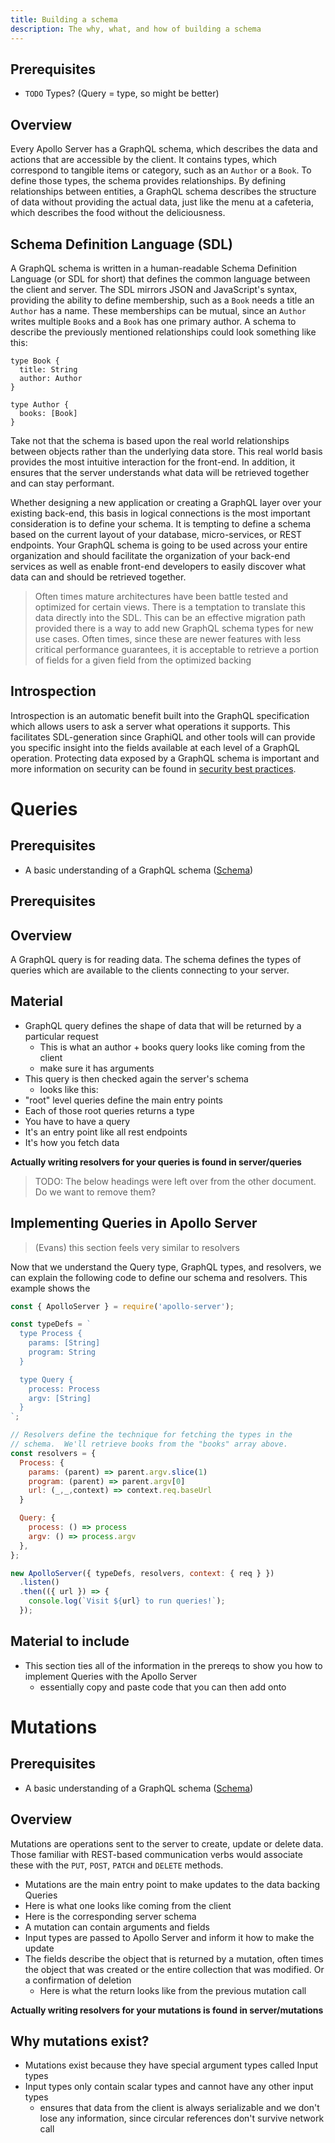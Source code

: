 ```yaml
---
title: Building a schema
description: The why, what, and how of building a schema
---
```


## Prerequisites

* `TODO` Types? (Query = type, so might be better)

## Overview

Every Apollo Server has a GraphQL schema, which describes the data and actions that are accessible by the client. It contains types, which correspond to tangible items or category, such as an `Author` or a `Book`. To define those types, the schema  provides relationships. By defining relationships between entities, a GraphQL schema describes the structure of data without providing the actual data, just like the menu at a cafeteria, which describes the food without the deliciousness.

## Schema Definition Language (SDL)

A GraphQL schema is written in a human-readable Schema Definition Language (or SDL for short) that defines the common language between the client and server. The SDL mirrors JSON and JavaScript's syntax, providing the ability to define membership, such as a `Book` needs a title an `Author` has a name. These memberships can be mutual, since an `Author` writes multiple `Book`s and a `Book` has one primary author. A schema to describe the previously mentioned relationships could look something like this:

```
type Book {
  title: String
  author: Author
}

type Author {
  books: [Book]
}
```

Take not that the schema is based upon the real world relationships between objects rather than the underlying data store. This real world basis provides the most intuitive interaction for the front-end. In addition, it ensures that the server understands what data will be retrieved together and can stay performant.

Whether designing a new application or creating a GraphQL layer over your existing back-end, this basis in logical connections is the most important consideration is to define your schema. It is tempting to define a schema based on the current layout of your database, micro-services, or REST endpoints. Your GraphQL schema is going to be used across your entire organization and should facilitate the organization of your back-end services as well as enable front-end developers to easily discover what data can and should be retrieved together.

> Often times mature architectures have been battle tested and optimized for certain views. There is a temptation to translate this data directly into the SDL. This can be an effective migration path provided there is a way to add new GraphQL schema types for new use cases. Often times, since these are newer features with less critical performance guarantees, it is acceptable to retrieve a portion of fields for  a given field from the optimized backing

## Introspection

Introspection is an automatic benefit built into the GraphQL specification which allows users to ask a server what operations it supports.  This facilitates SDL-generation since GraphiQL and other tools will can provide you specific insight into the fields available at each level of a GraphQL operation.  Protecting data exposed by a GraphQL schema is important and more information on security can be found in [security best practices]().

# Queries

## Prerequisites

* A basic understanding of a GraphQL schema ([Schema]())
## Prerequisites

## Overview

A GraphQL query is for reading data.  The schema defines the types of queries which are available to the clients connecting to your server.

## Material

* GraphQL query defines the shape of data that will be returned by a particular request
  * This is what an author + books query looks like coming from the client
  * make sure it has arguments
* This query is then checked again the server's schema
  * looks like this:
* "root" level queries define the main entry points
* Each of those root queries returns a type
* You have to have a query
* It's an entry point like all rest endpoints
* It's how you fetch data

**Actually writing resolvers for your queries is found in server/queries**

> TODO: The below headings were left over from the other document.  Do we want to remove them?

## Implementing Queries in Apollo Server

> (Evans) this section feels very similar to resolvers

Now that we understand the Query type, GraphQL types, and resolvers, we can explain the following code to define our schema and resolvers. This example shows the

```js
const { ApolloServer } = require('apollo-server');

const typeDefs = `
  type Process {
    params: [String]
    program: String
  }

  type Query {
    process: Process
    argv: [String]
  }
`;

// Resolvers define the technique for fetching the types in the
// schema.  We'll retrieve books from the "books" array above.
const resolvers = {
  Process: {
    params: (parent) => parent.argv.slice(1)
    program: (parent) => parent.argv[0]
    url: (_,_,context) => context.req.baseUrl
  }

  Query: {
    process: () => process
    argv: () => process.argv
  },
};

new ApolloServer({ typeDefs, resolvers, context: { req } })
  .listen()
  .then(({ url }) => {
    console.log(`Visit ${url} to run queries!`);
  });
```

## Material to include

* This section ties all of the information in the prereqs to show you how to implement Queries with the Apollo Server
  * essentially copy and paste code that you can then add onto

# Mutations

## Prerequisites

* A basic understanding of a GraphQL schema ([Schema]())

## Overview

Mutations are operations sent to the server to create, update or delete data.  Those familiar with REST-based communication verbs would associate these with the `PUT`, `POST`, `PATCH` and `DELETE` methods.

* Mutations are the main entry point to make updates to the data backing Queries
* Here is what one looks like coming from the client
* Here is the corresponding server schema
* A mutation can contain arguments and fields
* Input types are passed to Apollo Server and inform it how to make the update
* The fields describe the object that is returned by a mutation, often times the object that was created or the entire collection that was modified. Or a confirmation of deletion
  * Here is what the return looks like from the previous mutation call

**Actually writing resolvers for your mutations is found in server/mutations**

## Why mutations exist?

* Mutations exist because they have special argument types called Input types
* Input types only contain scalar types and cannot have any other input types
  * ensures that data from the client is always serializable and we don't lose any information, since circular references don't survive network call
